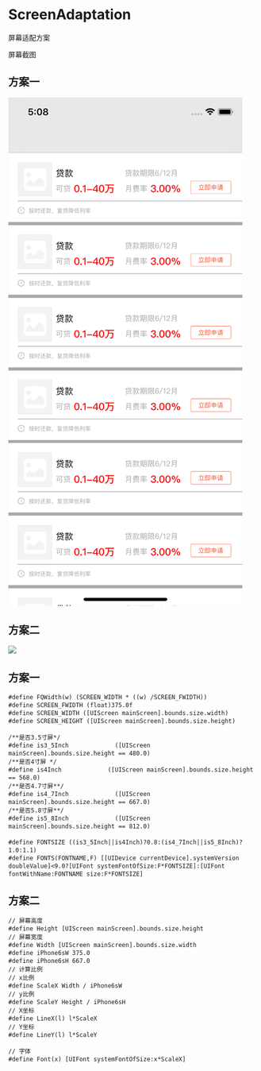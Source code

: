 # ScreenAdaptation
屏幕适配方案

屏幕截图
## 方案一
![](https://github.com/ziyilixin/ScreenAdaptation/blob/master/ScreenAdaptation/ScreenAdaptation/PlanA/PlanA-iPhone%20X.png?raw=true)
## 方案二
![](https://github.com/ziyilixin/ScreenAdaptation/blob/master/ScreenAdaptation/ScreenAdaptation/PlanB/PlanB-iPhone%20X.png?raw=true)

## 方案一
```objc
#define FQWidth(w) (SCREEN_WIDTH * ((w) /SCREEN_FWIDTH))
#define SCREEN_FWIDTH (float)375.0f
#define SCREEN_WIDTH ([UIScreen mainScreen].bounds.size.width)
#define SCREEN_HEIGHT ([UIScreen mainScreen].bounds.size.height)

/**是否3.5寸屏*/
#define is3_5Inch             ([UIScreen mainScreen].bounds.size.height == 480.0)
/**是否4寸屏 */
#define is4Inch             ([UIScreen mainScreen].bounds.size.height == 568.0)
/**是否4.7寸屏**/
#define is4_7Inch             ([UIScreen mainScreen].bounds.size.height == 667.0)
/**是否5.8寸屏**/
#define is5_8Inch             ([UIScreen mainScreen].bounds.size.height == 812.0)

#define FONTSIZE ((is3_5Inch||is4Inch)?0.8:(is4_7Inch||is5_8Inch)?1.0:1.1)
#define FONTS(FONTNAME,F) [[UIDevice currentDevice].systemVersion doubleValue]<9.0?[UIFont systemFontOfSize:F*FONTSIZE]:[UIFont fontWithName:FONTNAME size:F*FONTSIZE]
```

## 方案二
```objc
// 屏幕高度
#define Height [UIScreen mainScreen].bounds.size.height
// 屏幕宽度
#define Width [UIScreen mainScreen].bounds.size.width
#define iPhone6sW 375.0
#define iPhone6sH 667.0
// 计算比例
// x比例
#define ScaleX Width / iPhone6sW
// y比例
#define ScaleY Height / iPhone6sH
// X坐标
#define LineX(l) l*ScaleX
// Y坐标
#define LineY(l) l*ScaleY

// 字体
#define Font(x) [UIFont systemFontOfSize:x*ScaleX]
```
